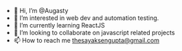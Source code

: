 - 👋 Hi, I’m @Augasty
- 👀 I’m interested in web dev and automation testing.
- 🌱 I’m currently learning ReactJS
- 💞️ I’m looking to collaborate on javascript related projects
- 📫 How to reach me thesayaksengupta@gmail.com

<!---
Augasty/Augasty is a ✨ special ✨ repository because its `README.md` (this file) appears on your GitHub profile.
You can click the Preview link to take a look at your changes.
--->
